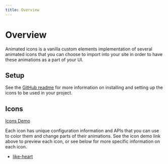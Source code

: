 ```yaml
---
title: Overview
---
```

# Overview

Animated icons is a vanilla custom elements implementation of several animated
icons that you can choose to import into your site in order to have these 
animations as a part of your UI.

## Setup

See the [GitHub readme](https://github.com/aeolingamenfel/animated-icons) for 
more information on installing and setting up the icons to be used in your 
project.

## Icons

[Icons Demo](/animated-icons/icons)

Each icon has unique configuration information and APIs that you can use to 
color them and change parts of their animations. See the icon demo link above 
to preview each icon, or see below for more specific information on each icon.

  - [like-heart](/animated-icons/icons/like-heart)